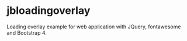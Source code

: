 # jbloadingoverlay
Loading overlay example for web application with JQuery, fontawesome and Bootstrap 4.
